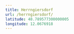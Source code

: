```yaml
---
title: Herrngiersdorf
url: /herrngiersdorf/
latitude: 48.789577300000005
longitude: 12.0676918
---
```

